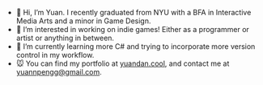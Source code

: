 - 👋 Hi, I’m Yuan. I recently graduated from NYU with a BFA in Interactive Media Arts and a minor in Game Design. 
- 👀 I’m interested in working on indie games! Either as a programmer or artist or anything in between.  
- 🌱 I’m currently learning more C# and trying to incorporate more version control in my workflow.
- 🐭 You can find my portfolio at [yuandan.cool](https://yuandan.cool/), and contact me at yuannpengg@gmail.com.

<!---
yuandann/yuandann is a ✨ special ✨ repository because its `README.md` (this file) appears on your GitHub profile.
You can click the Preview link to take a look at your changes.
--->
